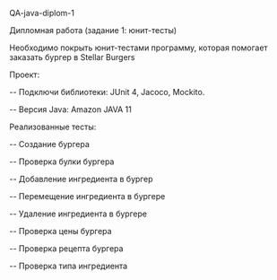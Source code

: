 QA-java-diplom-1

Дипломная работа (задание 1: юнит-тесты)

Необходимо покрыть юнит-тестами программу, которая помогает заказать бургер в Stellar Burgers

Проект:

-- Подключи библиотеки: JUnit 4, Jacoco, Mockito.

-- Версия Java: Amazon JAVA 11

Реализованные тесты:

-- Создание бургера

-- Проверка булки бургера

-- Добавление ингредиента в бургер

-- Перемещение ингредиента в бургере

-- Удаление ингредиента в бургере

-- Проверка цены бургера

-- Проверка рецепта бургера

-- Проверка типа ингредиента
